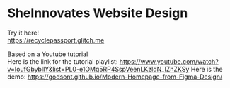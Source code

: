 # SheInnovates Website Design<br>
Try it here!<br>
https://recyclepassport.glitch.me


Based on a Youtube tutorial<br>
Here is the link for the tutorial playlist: https://www.youtube.com/watch?v=IoufGbyblIY&list=PL0-e1OMq5RP4SspVeenLKzldN_IZhZKSy
Here is the demo: https://godsont.github.io/Modern-Homepage-from-Figma-Design/
